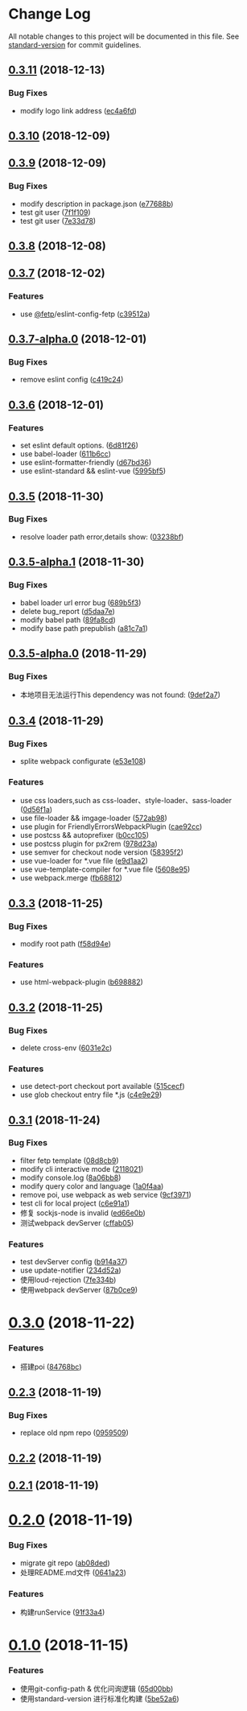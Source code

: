 # Change Log

All notable changes to this project will be documented in this file. See [standard-version](https://github.com/conventional-changelog/standard-version) for commit guidelines.

<a name="0.3.11"></a>
## [0.3.11](https://github.com/fetp/fetp/compare/v0.3.10...v0.3.11) (2018-12-13)


### Bug Fixes

* modify logo link address ([ec4a6fd](https://github.com/fetp/fetp/commit/ec4a6fd))



<a name="0.3.10"></a>
## [0.3.10](https://github.com/fetp/fetp/compare/v0.3.9...v0.3.10) (2018-12-09)



<a name="0.3.9"></a>
## [0.3.9](https://github.com/fetp/fetp/compare/v0.3.8...v0.3.9) (2018-12-09)


### Bug Fixes

* modify description in package.json ([e77688b](https://github.com/fetp/fetp/commit/e77688b))
* test git user ([7f1f109](https://github.com/fetp/fetp/commit/7f1f109))
* test git user ([7e33d78](https://github.com/fetp/fetp/commit/7e33d78))



<a name="0.3.8"></a>
## [0.3.8](https://github.com/fetp/fetp/compare/v0.3.7...v0.3.8) (2018-12-08)



<a name="0.3.7"></a>
## [0.3.7](https://github.com/fetp/fetp/compare/v0.3.7-alpha.0...v0.3.7) (2018-12-02)


### Features

* use [@fetp](https://github.com/fetp)/eslint-config-fetp ([c39512a](https://github.com/fetp/fetp/commit/c39512a))



<a name="0.3.7-alpha.0"></a>
## [0.3.7-alpha.0](https://github.com/fetp/fetp/compare/v0.3.6...v0.3.7-alpha.0) (2018-12-01)


### Bug Fixes

* remove eslint config ([c419c24](https://github.com/fetp/fetp/commit/c419c24))



<a name="0.3.6"></a>
## [0.3.6](https://github.com/fetp/fetp/compare/v0.3.5...v0.3.6) (2018-12-01)


### Features

* set eslint default options. ([6d81f26](https://github.com/fetp/fetp/commit/6d81f26))
* use babel-loader ([611b6cc](https://github.com/fetp/fetp/commit/611b6cc))
* use eslint-formatter-friendly ([d67bd36](https://github.com/fetp/fetp/commit/d67bd36))
* use eslint-standard && eslint-vue ([5995bf5](https://github.com/fetp/fetp/commit/5995bf5))



<a name="0.3.5"></a>
## [0.3.5](https://github.com/fetp/fetp/compare/v0.3.5-alpha.1...v0.3.5) (2018-11-30)


### Bug Fixes

* resolve loader path error,details show: ([03238bf](https://github.com/fetp/fetp/commit/03238bf))



<a name="0.3.5-alpha.1"></a>
## [0.3.5-alpha.1](https://github.com/fetp/fetp/compare/v0.3.5-alpha.0...v0.3.5-alpha.1) (2018-11-30)


### Bug Fixes

* babel loader url error bug ([689b5f3](https://github.com/fetp/fetp/commit/689b5f3))
* delete bug_report ([d5daa7e](https://github.com/fetp/fetp/commit/d5daa7e))
* modify babel path ([89fa8cd](https://github.com/fetp/fetp/commit/89fa8cd))
* modify base path prepublish ([a81c7a1](https://github.com/fetp/fetp/commit/a81c7a1))



<a name="0.3.5-alpha.0"></a>
## [0.3.5-alpha.0](https://github.com/fetp/fetp/compare/v0.3.4...v0.3.5-alpha.0) (2018-11-29)


### Bug Fixes

* 本地项目无法运行This dependency was not found: ([9def2a7](https://github.com/fetp/fetp/commit/9def2a7))



<a name="0.3.4"></a>
## [0.3.4](https://github.com/fetp/fetp/compare/v0.3.3...v0.3.4) (2018-11-29)


### Bug Fixes

* splite webpack configurate ([e53e108](https://github.com/fetp/fetp/commit/e53e108))


### Features

* use css loaders,such as css-loader、style-loader、sass-loader ([0d56f1a](https://github.com/fetp/fetp/commit/0d56f1a))
* use file-loader && imgage-loader ([572ab98](https://github.com/fetp/fetp/commit/572ab98))
* use plugin for FriendlyErrorsWebpackPlugin ([cae92cc](https://github.com/fetp/fetp/commit/cae92cc))
* use postcss && autoprefixer ([b0cc105](https://github.com/fetp/fetp/commit/b0cc105))
* use postcss plugin for px2rem ([978d23a](https://github.com/fetp/fetp/commit/978d23a))
* use semver for checkout node version ([58395f2](https://github.com/fetp/fetp/commit/58395f2))
* use vue-loader for *.vue file ([e9d1aa2](https://github.com/fetp/fetp/commit/e9d1aa2))
* use vue-template-compiler for *.vue file ([5608e95](https://github.com/fetp/fetp/commit/5608e95))
* use webpack.merge ([fb68812](https://github.com/fetp/fetp/commit/fb68812))



<a name="0.3.3"></a>
## [0.3.3](https://github.com/fetp/fetp/compare/v0.3.2...v0.3.3) (2018-11-25)


### Bug Fixes

* modify root path ([f58d94e](https://github.com/fetp/fetp/commit/f58d94e))


### Features

* use html-webpack-plugin ([b698882](https://github.com/fetp/fetp/commit/b698882))



<a name="0.3.2"></a>
## [0.3.2](https://github.com/fetp/fetp/compare/v0.3.1...v0.3.2) (2018-11-25)


### Bug Fixes

* delete cross-env ([6031e2c](https://github.com/fetp/fetp/commit/6031e2c))


### Features

* use detect-port checkout port available ([515cecf](https://github.com/fetp/fetp/commit/515cecf))
* use glob checkout entry file *.js ([c4e9e29](https://github.com/fetp/fetp/commit/c4e9e29))



<a name="0.3.1"></a>
## [0.3.1](https://github.com/fetp/fetp/compare/v0.3.0...v0.3.1) (2018-11-24)


### Bug Fixes

* filter fetp template ([08d8cb9](https://github.com/fetp/fetp/commit/08d8cb9))
* modify cli interactive mode ([2118021](https://github.com/fetp/fetp/commit/2118021))
* modify console.log ([8a06bb8](https://github.com/fetp/fetp/commit/8a06bb8))
* modify query color and language ([1a0f4aa](https://github.com/fetp/fetp/commit/1a0f4aa))
* remove poi, use webpack as web service ([9cf3971](https://github.com/fetp/fetp/commit/9cf3971))
* test cli for local project ([c6e91a1](https://github.com/fetp/fetp/commit/c6e91a1))
* 修复 sockjs-node is invalid ([ed66e0b](https://github.com/fetp/fetp/commit/ed66e0b))
* 测试webpack devServer ([cffab05](https://github.com/fetp/fetp/commit/cffab05))


### Features

* test devServer config ([b914a37](https://github.com/fetp/fetp/commit/b914a37))
* use update-notifier ([234d52a](https://github.com/fetp/fetp/commit/234d52a))
* 使用loud-rejection ([7fe334b](https://github.com/fetp/fetp/commit/7fe334b))
* 使用webpack devServer ([87b0ce9](https://github.com/fetp/fetp/commit/87b0ce9))



<a name="0.3.0"></a>
# [0.3.0](https://github.com/fetp/fetp/compare/v0.2.3...v0.3.0) (2018-11-22)


### Features

* 搭建poi ([84768bc](https://github.com/fetp/fetp/commit/84768bc))



<a name="0.2.3"></a>
## [0.2.3](https://github.com/fetp/fetp/compare/v0.2.2...v0.2.3) (2018-11-19)


### Bug Fixes

* replace old npm repo ([0959509](https://github.com/fetp/fetp/commit/0959509))



<a name="0.2.2"></a>
## [0.2.2](https://github.com/fetp/fetp/compare/v0.2.1...v0.2.2) (2018-11-19)



<a name="0.2.1"></a>
## [0.2.1](https://github.com/fetp/fetp/compare/v0.2.0...v0.2.1) (2018-11-19)



<a name="0.2.0"></a>
# [0.2.0](https://github.com/fetp/fetp/compare/v0.1.0...v0.2.0) (2018-11-19)


### Bug Fixes

* migrate git repo ([ab08ded](https://github.com/fetp/fetp/commit/ab08ded))
* 处理README.md文件 ([0641a23](https://github.com/fetp/fetp/commit/0641a23))


### Features

* 构建runService ([91f33a4](https://github.com/fetp/fetp/commit/91f33a4))



<a name="0.1.0"></a>
# [0.1.0](https://github.com/yang657850144/feq/compare/v0.0.1...v0.1.0) (2018-11-15)


### Features

* 使用git-config-path & 优化问询逻辑 ([65d00bb](https://github.com/yang657850144/feq/commit/65d00bb))
* 使用standard-version 进行标准化构建 ([5be52a6](https://github.com/yang657850144/feq/commit/5be52a6))
